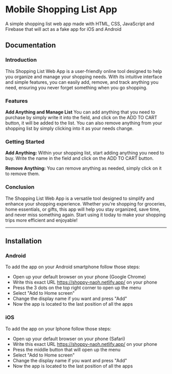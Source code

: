 # Mobile Shopping List App

A simple shopping list web app made with HTML, CSS, JavaScript and Firebase that will act as a fake app for iOS and Android

## Documentation

### Introduction

This Shopping List Web App is a user-friendly online tool designed to help you organize and manage your shopping needs.
With its intuitive interface and simple features, you can easily add, remove, and track anything you need, ensuring you never forget something when you go shopping.

### Features

**Add Anything and Manage List**
You can add anything that you need to purchase by simply write it into the field, and click on the ADD TO CART button, it will be added to the list.
You can also remove anything from your shopping list by simply clicking into it as your needs change.

### Getting Started

**Add Anything:**
Within your shopping list, start adding anything you need to buy.
Write the name in the field and click on the ADD TO CART button.

**Remove Anything:**
You can remove anything as needed, simply click on it to remove them.

### Conclusion

The Shopping List Web App is a versatile tool designed to simplify and enhance your shopping experience.
Whether you're shopping for groceries, home essentials, or gifts, this app will help you stay organized, save time, and never miss something again.
Start using it today to make your shopping trips more efficient and enjoyable!

---

## Installation

### Android

To add the app on your Android smartphone follow those steps:

- Open up your default browser on your phone (Google Chrome)
- Write this exact URL https://shoppy-naoh.netlify.app/ on your phone
- Press the 3 dots on the top right corner to open up the menu
- Select "Add to Home screen"
- Change the display name if you want and press "Add"
- Now the app is located to the last position of all the apps

### iOS

To add the app on your Iphone follow those steps:

- Open up your default browser on your phone (Safari)
- Write this exact URL https://shoppy-naoh.netlify.app/ on your phone
- Press the middle button that will open up the menu
- Select "Add to Home screen"
- Change the display name if you want and press "Add"
- Now the app is located to the last position of all the apps
